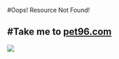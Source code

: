 #Oops! Resource Not Found!

#Take me to [pet96.com](https://www.pet96.com)
-------------
[<img src="https://www.pet96.com/wp-content/uploads/2018/02/pet96-main-logo.png"/>](https://www.pet96.com)

